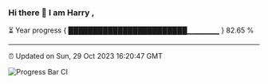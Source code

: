 ### Hi there 👋 I am Harry , 

⏳ Year progress { ████████████████████████▁▁▁▁▁▁ } 82.65 %

---

⏰ Updated on Sun, 29 Oct 2023 16:20:47 GMT

![Progress Bar CI](https://github.com/duykhang68/duykhang68/workflows/Progress%20Bar%20CI/badge.svg)
